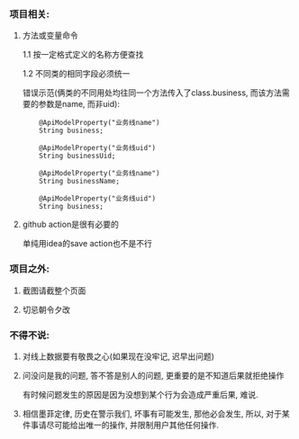 
### 项目相关:

1. 方法或变量命令
   
    1.1 按一定格式定义的名称方便查找

    1.2 不同类的相同字段必须统一

    错误示范(俩类的不同用处均往同一个方法传入了class.business, 而该方法需要的参数是name, 而非uid):
    ```
        @ApiModelProperty("业务线name")
        String business;

        @ApiModelProperty("业务线uid")
        String businessUid;
    ```

    ```
        @ApiModelProperty("业务线name")
        String businessName;

        @ApiModelProperty("业务线uid")
        String business;
    ```
2. github action是很有必要的

    单纯用idea的save action也不是不行

### 项目之外:

1. 截图请截整个页面

2. 切忌朝令夕改


### 不得不说:

1. 对线上数据要有敬畏之心(如果现在没牢记, 迟早出问题)
2. 问没问是我的问题, 答不答是别人的问题, 更重要的是不知道后果就拒绝操作

    有时候问题发生的原因是因为没想到某个行为会造成严重后果, 难说.

3. 相信墨菲定律, 历史在警示我们, 坏事有可能发生, 那他必会发生, 所以, 对于某件事请尽可能给出唯一的操作, 并限制用户其他任何操作.
